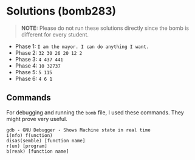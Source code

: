 # Solutions (bomb283)
> **NOTE:** Please do not run these solutions directly since the bomb is different for every student. 
- Phase 1: ` I am the mayor. I can do anything I want. `
- Phase 2: ` 32 30 26 20 12 2 `
- Phase 3: ` 4 437 441 `
- Phase 4: ` 10 32737 `
- Phase 5: ` 5 115 `
- Phase 6: ` 4 6 1 `

## Commands
For debugging and running the `bomb` file, I used these commands. They might prove very useful.
```
gdb - GNU Debugger - Shows Machine state in real time
i(nfo) f(unction)
disas(semble) [function name]
r(un) [program]
b(reak) [function name]
```
